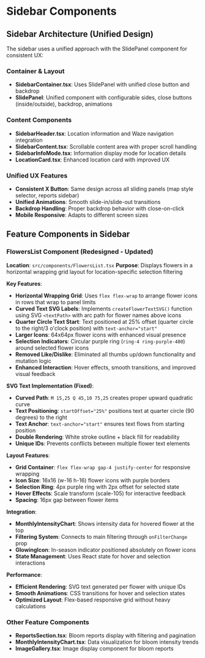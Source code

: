 # Sidebar Components

## Sidebar Architecture (Unified Design)
The sidebar uses a unified approach with the SlidePanel component for consistent UX:

### Container & Layout
- **SidebarContainer.tsx**: Uses SlidePanel with unified close button and backdrop
- **SlidePanel**: Unified component with configurable sides, close buttons (inside/outside), backdrop, animations

### Content Components
- **SidebarHeader.tsx**: Location information and Waze navigation integration
- **SidebarContent.tsx**: Scrollable content area with proper scroll handling
- **SidebarInfoMode.tsx**: Information display mode for location details
- **LocationCard.tsx**: Enhanced location card with improved UX

### Unified UX Features
- **Consistent X Button**: Same design across all sliding panels (map style selector, reports sidebar)
- **Unified Animations**: Smooth slide-in/slide-out transitions
- **Backdrop Handling**: Proper backdrop behavior with close-on-click
- **Mobile Responsive**: Adapts to different screen sizes

## Feature Components in Sidebar

### FlowersList Component (Redesigned - Updated)
**Location**: `src/components/FlowersList.tsx`
**Purpose**: Displays flowers in a horizontal wrapping grid layout for location-specific selection filtering

**Key Features**:
- **Horizontal Wrapping Grid**: Uses `flex flex-wrap` to arrange flower icons in rows that wrap to panel limits
- **Curved Text SVG Labels**: Implements `createFlowerTextSVG()` function using SVG `<textPath>` with arc path for flower names above icons
- **Quarter Circle Text Start**: Text positioned at 25% offset (quarter circle to the right/3 o'clock position) with `text-anchor="start"`
- **Larger Icons**: 64x64px flower icons with enhanced visual presence
- **Selection Indicators**: Circular purple ring (`ring-4 ring-purple-400`) around selected flower icons
- **Removed Like/Dislike**: Eliminated all thumbs up/down functionality and mutation logic
- **Enhanced Interaction**: Hover effects, smooth transitions, and improved visual feedback

**SVG Text Implementation (Fixed)**:
- **Curved Path**: `M 15,25 Q 45,10 75,25` creates proper upward quadratic curve
- **Text Positioning**: `startOffset="25%"` positions text at quarter circle (90 degrees) to the right
- **Text Anchor**: `text-anchor="start"` ensures text flows from starting position
- **Double Rendering**: White stroke outline + black fill for readability
- **Unique IDs**: Prevents conflicts between multiple flower text elements

**Layout Features**:
- **Grid Container**: `flex flex-wrap gap-4 justify-center` for responsive wrapping
- **Icon Size**: 16x16 (w-16 h-16) flower icons with purple borders
- **Selection Ring**: 4px purple ring with 2px offset for selected state
- **Hover Effects**: Scale transform (scale-105) for interactive feedback
- **Spacing**: 16px gap between flower items

**Integration**:
- **MonthlyIntensityChart**: Shows intensity data for hovered flower at the top
- **Filtering System**: Connects to main filtering through `onFilterChange` prop
- **GlowingIcon**: In-season indicator positioned absolutely on flower icons
- **State Management**: Uses React state for hover and selection interactions

**Performance**:
- **Efficient Rendering**: SVG text generated per flower with unique IDs
- **Smooth Animations**: CSS transitions for hover and selection states
- **Optimized Layout**: Flex-based responsive grid without heavy calculations

### Other Feature Components
- **ReportsSection.tsx**: Bloom reports display with filtering and pagination
- **MonthlyIntensityChart.tsx**: Data visualization for bloom intensity trends
- **ImageGallery.tsx**: Image display component for bloom reports 